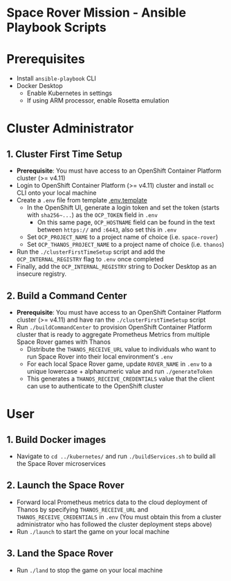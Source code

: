 # Space Rover Mission - Ansible Playbook Scripts

# Prerequisites
- Install `ansible-playbook` CLI
- Docker Desktop
  - Enable Kubernetes in settings
  - If using ARM processor, enable Rosetta emulation

# Cluster Administrator
## 1. Cluster First Time Setup
- **Prerequisite**: You must have access to an OpenShift Container Platform cluster (>= v4.11)
- Login to OpenShift Container Platform (>= v4.11) cluster and install `oc` CLI onto your local machine
- Create a `.env` file from template [.env.template](../.env.template)
  - In the OpenShift UI, generate a login token and set the token (starts with `sha256~...`) as the `OCP_TOKEN` field in `.env`
    - On this same page, `OCP_HOSTNAME` field can be found in the text between `https://` and `:6443`, also set this in `.env`
  - Set `OCP_PROJECT_NAME` to a project name of choice (i.e. `space-rover`)
  - Set `OCP_THANOS_PROJECT_NAME` to a project name of choice (i.e. `thanos`)
- Run the `./clusterFirstTimeSetup` script and add the `OCP_INTERNAL_REGISTRY` flag to `.env` once completed
- Finally, add the `OCP_INTERNAL_REGISTRY` string to Docker Desktop as an insecure registry. 

## 2. Build a Command Center
- **Prerequisite**: You must have access to an OpenShift Container Platform cluster (>= v4.11) and have ran the `./clusterFirstTimeSetup` script
- Run `./buildCommandCenter` to provision OpenShift Container Platform cluster that is ready to aggregate Prometheus Metrics from multiple Space Rover games with Thanos
  -  Distribute the `THANOS_RECEIVE_URL` value to individuals who want to run Space Rover into their local environment's `.env`
  -  For each local Space Rover game, update `ROVER_NAME` in `.env` to a unique lowercase + alphanumeric value and run `./generateToken`
    - This generates a `THANOS_RECEIVE_CREDENTIALS` value that the client can use to authenticate to the OpenShift cluster

# User
## 1. Build Docker images
- Navigate to `cd ../kubernetes/` and run `./buildServices.sh` to build all the Space Rover microservices

## 2. Launch the Space Rover
- Forward local Prometheus metrics data to the cloud deployment of Thanos by specifying `THANOS_RECEIVE_URL` and `THANOS_RECEIVE_CREDENTIALS` in `.env`
(You must obtain this from a cluster administrator who has followed the cluster deployment steps above)
- Run `./launch` to start the game on your local machine

## 3. Land the Space Rover
- Run `./land` to stop the game on your local machine